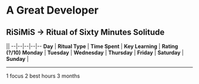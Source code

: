 # A Great Developer

## RiSiMiS -> Ritual of Sixty Minutes Solitude

||
--|--|--|--|--
**Day** | **Ritual Type** | **Time Spent** | **Key Learning** | **Rating (?/10)** 
**Monday** |
**Tuesday** |
**Wednesday** | 
**Thursday** |
**Friday** | 
**Saturday** | 
**Sunday** |

---

1 focus 2 best hours 3 months
